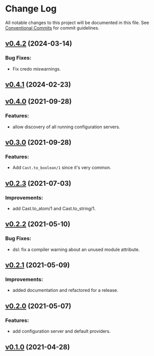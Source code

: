 # Change Log

All notable changes to this project will be documented in this file.
See [Conventional Commits](Https://conventionalcommits.org) for commit guidelines.

<!-- changelog -->

## [v0.4.2](https://harton.dev/james/lamina/compare/v0.4.1...v0.4.2) (2024-03-14)




### Bug Fixes:

* Fix credo miswarnings.

## [v0.4.1](https://harton.dev/james/lamina/compare/v0.4.0...v0.4.1) (2024-02-23)




## [v0.4.0](https://harton.dev/james/lamina/compare/v0.3.0...v0.4.0) (2021-09-28)

### Features:

- allow discovery of all running configuration servers.

## [v0.3.0](https://harton.dev/james/lamina/compare/v0.2.3...v0.3.0) (2021-09-28)

### Features:

- Add `Cast.to_boolean/1` since it's very common.

## [v0.2.3](https://harton.dev/james/lamina/compare/v0.2.2...v0.2.3) (2021-07-03)

### Improvements:

- add Cast.to_atom/1 and Cast.to_string/1.

## [v0.2.2](https://harton.dev/james/lamina/compare/v0.2.1...v0.2.2) (2021-05-10)

### Bug Fixes:

- dsl: fix a compiler warning about an unused module attribute.

## [v0.2.1](https://harton.dev/james/lamina/compare/v0.2.0...v0.2.1) (2021-05-09)

### Improvements:

- added documentation and refactored for a release.

## [v0.2.0](https://harton.dev/james/lamina/compare/v0.1.0...v0.2.0) (2021-05-07)

### Features:

- add configuration server and default providers.

## [v0.1.0](https://harton.dev/james/lamina/compare/v0.1.0...v0.1.0) (2021-04-28)
